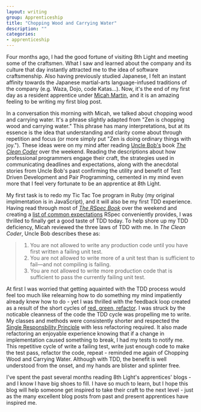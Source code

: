 ```yaml
---
layout: writing
group: Apprenticeship
title: "Chopping Wood and Carrying Water"
description: ""
categories:
- apprenticeship
---
```


Four months ago, I had the good fortune of visiting 8th Light and meeting some of the craftsmen. What I saw and learned about the company and its culture that day instantly attracted me to the idea of software craftsmenship. Also having previously studied Japanese, I felt an instant affinity towards the Japanese martial-arts language-infused traditions of the company (e.g. Waza, Dojo, code Katas...). Now, it's the end of my first day as a resident apprentice under [Micah Martin](http://www.8thlight.com/our-team/micah-martin), and it is an amazing feeling to be writing my first blog post.

In a conversation this morning with Micah, we talked about chopping wood and carrying water. It's a phrase slightly adapted from "Zen is chopping wood and carrying water." This phrase has many interpretations, but at its essence is the idea that understanding and clarity come about through repetition and focus (or more simply put "Zen is doing ordinary things with joy."). These ideas were on my mind after reading [Uncle Bob's](http://www.8thlight.com/our-team/robert-martin) book [_The Clean Coder_](http://www.amazon.com/Clean-Coder-Conduct-Professional-Programmers/dp/0137081073) over the weekend. Reading the descriptions about how professional programmers engage their craft, the strategies used in communicating deadlines and expectations, along with the anecdotal stories from Uncle Bob's past confirming the utility and benefit of Test Driven Development and Pair Programming, cemented in my mind even more that I feel very fortunate to be an apprentice at 8th Light.

My first task is to redo my Tic Tac Toe program in Ruby (my original implmentation is in JavaScript), and it will also be my first TDD experience. Having read through most of [_The RSpec Book_](http://pragprog.com/book/achbd/the-rspec-book) over the weekend and creating a [list of common expectations](https://gist.github.com/4152978) RSpec conveniently provides, I was thrilled to finally get a good taste of TDD today. To help shore up my TDD deficiency, Micah reviewed the three laws of TDD with me. In _The Clean Coder_, Uncle Bob describes these as:

>1. You are not allowed to write any production code until you have first written a failing unit test.
>2. You are not allowed to write more of a unit test than is sufficient to fail—and not compiling is failing.
>3. You are not allowed to write more production code that is sufficient to pass the currently failing unit test.

At first I was worried that getting aquainted with the TDD process would feel too much like relearning how to do something my mind impatiently already knew how to do - yet I was thrilled with the feedback loop created as a result of the short cycles of [red, green, refactor](http://www.jamesshore.com/Blog/Red-Green-Refactor.html). I was struck by the noticable cleanness of the code the TDD cycle was propelling me to write. My classes and methods were consistently shorter and respected the [Single Responsbility Principle](http://en.wikipedia.org/wiki/Single_responsibility_principle) with less refactoring required. It also made refactoring an enjoyable experience knowing that if a change in implementation caused something to break, I had my tests to notify me. This repetitive cycle of write a failing test, write just enough code to make the test pass, refactor the code, repeat - reminded me again of Chopping Wood and Carrying Water. Although with TDD, the benefit is well understood from the onset, and my hands are blister and splinter free.

I've spent the past several months reading 8th Light's apprentices' blogs - and I know I have big shoes to fill. I have so much to learn, but I hope this blog will help someone get inspired to take their craft to the next level - just as the many excellent blog posts from past and present apprentices have inspired me.
